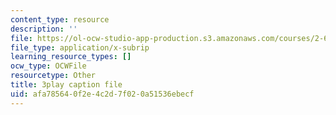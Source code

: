 ```yaml
---
content_type: resource
description: ''
file: https://ol-ocw-studio-app-production.s3.amazonaws.com/courses/2-627-fundamentals-of-photovoltaics-fall-2013/afa785640f2e4c2d7f020a51536ebecf_dFF2DuEv-2c.srt
file_type: application/x-subrip
learning_resource_types: []
ocw_type: OCWFile
resourcetype: Other
title: 3play caption file
uid: afa78564-0f2e-4c2d-7f02-0a51536ebecf
---
```

